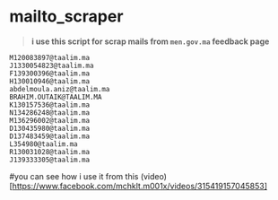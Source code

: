 # mailto_scraper
>**i use this script for scrap mails from `men.gov.ma` feedback page**
```E142032958@taalim.ma
M120083897@taalim.ma
J1330054823@taalim.ma
F139300396@taalim.ma
H130010946@taalim.ma
abdelmoula.aniz@taalim.ma
BRAHIM.OUTAIK@TAALIM.MA
K130157536@taalim.ma
N134286248@taalim.ma
M136296002@taalim.ma
D130435980@taalim.ma
D137483459@taalim.ma
L354980@taalim.ma
R130031028@taalim.ma
J139333305@taalim.ma
```

#you can see how i use it from this (video)[https://www.facebook.com/mchklt.m001x/videos/315419157045853] 
